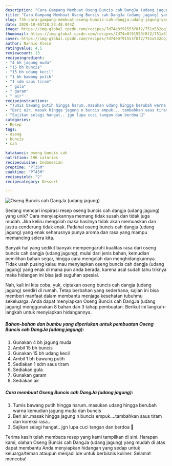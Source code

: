 ```yaml
---
description: "Cara Gampang Membuat Oseng Buncis cah DangJa (udang jagung) yang Bikin Ngiler"
title: "Cara Gampang Membuat Oseng Buncis cah DangJa (udang jagung) yang Bikin Ngiler"
slug: 735-cara-gampang-membuat-oseng-buncis-cah-dangja-udang-jagung-yang-bikin-ngiler
date: 2020-10-05T18:23:48.844Z
image: https://img-global.cpcdn.com/recipes/7d74e0f91553f8f2/751x532cq70/oseng-buncis-cah-dangja-udang-jagung-foto-resep-utama.jpg
thumbnail: https://img-global.cpcdn.com/recipes/7d74e0f91553f8f2/751x532cq70/oseng-buncis-cah-dangja-udang-jagung-foto-resep-utama.jpg
cover: https://img-global.cpcdn.com/recipes/7d74e0f91553f8f2/751x532cq70/oseng-buncis-cah-dangja-udang-jagung-foto-resep-utama.jpg
author: Nannie Klein
ratingvalue: 4.5
reviewcount: 13
recipeingredient:
- "4 bh jagung muda"
- "15 bh buncis"
- "15 bh udang kecil"
- "1 bh bawang putih"
- "1 sdm saus tiram"
- " gula"
- " garam"
- " air"
recipeinstructions:
- "Tumis bawang putih hingga harum..masukan udang hingga berubah warna kemudian jagung muda dan buncis"
- "Beri air..masak hingga jagung n buncis empuk....tambahkan saus tiram dan koreksi rasa..."
- "Sajikan selagi hangat.. jgn lupa cuci tangan dan berdoa 🤗"
categories:
- Resep
tags:
- oseng
- buncis
- cah

katakunci: oseng buncis cah 
nutrition: 196 calories
recipecuisine: Indonesian
preptime: "PT35M"
cooktime: "PT45M"
recipeyield: "2"
recipecategory: Dessert

---
```



![Oseng Buncis cah DangJa (udang jagung)](https://img-global.cpcdn.com/recipes/7d74e0f91553f8f2/751x532cq70/oseng-buncis-cah-dangja-udang-jagung-foto-resep-utama.jpg)

Sedang mencari inspirasi resep oseng buncis cah dangja (udang jagung) yang unik? Cara menyiapkannya memang tidak susah dan tidak juga mudah. Jika keliru mengolah maka hasilnya tidak akan memuaskan dan justru cenderung tidak enak. Padahal oseng buncis cah dangja (udang jagung) yang enak seharusnya punya aroma dan rasa yang mampu memancing selera kita.

Banyak hal yang sedikit banyak mempengaruhi kualitas rasa dari oseng buncis cah dangja (udang jagung), mulai dari jenis bahan, kemudian pemilihan bahan segar, hingga cara mengolah dan menghidangkannya. Tidak usah pusing kalau mau menyiapkan oseng buncis cah dangja (udang jagung) yang enak di mana pun anda berada, karena asal sudah tahu triknya maka hidangan ini bisa jadi suguhan spesial.




Nah, kali ini kita coba, yuk, ciptakan oseng buncis cah dangja (udang jagung) sendiri di rumah. Tetap berbahan yang sederhana, sajian ini bisa memberi manfaat dalam membantu menjaga kesehatan tubuhmu sekeluarga. Anda dapat menyiapkan Oseng Buncis cah DangJa (udang jagung) menggunakan 8 bahan dan 3 tahap pembuatan. Berikut ini langkah-langkah untuk menyiapkan hidangannya.

<!--inarticleads1-->

##### Bahan-bahan dan bumbu yang diperlukan untuk pembuatan Oseng Buncis cah DangJa (udang jagung):

1. Gunakan 4 bh jagung muda
1. Ambil 15 bh buncis
1. Gunakan 15 bh udang kecil
1. Ambil 1 bh bawang putih
1. Sediakan 1 sdm saus tiram
1. Sediakan  gula
1. Gunakan  garam
1. Sediakan  air




<!--inarticleads2-->

##### Cara membuat Oseng Buncis cah DangJa (udang jagung):

1. Tumis bawang putih hingga harum..masukan udang hingga berubah warna kemudian jagung muda dan buncis
1. Beri air..masak hingga jagung n buncis empuk....tambahkan saus tiram dan koreksi rasa...
1. Sajikan selagi hangat.. jgn lupa cuci tangan dan berdoa 🤗




Terima kasih telah membaca resep yang kami tampilkan di sini. Harapan kami, olahan Oseng Buncis cah DangJa (udang jagung) yang mudah di atas dapat membantu Anda menyiapkan hidangan yang sedap untuk keluarga/teman ataupun menjadi ide untuk berbisnis kuliner. Selamat mencoba!
